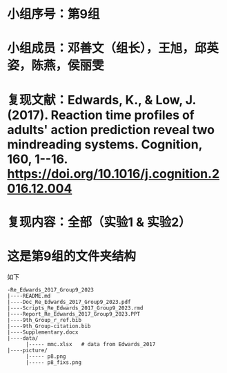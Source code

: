 # 小组序号：第9组

# 小组成员：邓善文（组长），王旭，邱英姿，陈燕，侯丽雯

# 复现文献：Edwards, K., & Low, J. (2017). Reaction time profiles of adults' action prediction reveal two mindreading systems. Cognition, 160, 1--16. <https://doi.org/10.1016/j.cognition.2016.12.004>

# 复现内容：全部（实验1 & 实验2）

# 这是第9组的文件夹结构

如下

```         
-Re_Edwards_2017_Group9_2023
|----README.md
|----Doc_Re_Edwards_2017_Group9_2023.pdf
|----Scripts_Re_Edwards_2017_Group9_2023.rmd
|----Report_Re_Edwards_2017_Group9_2023.PPT
|----9th_Group_r_ref.bib
|----9th_Group-citation.bib
|----Supplementary.docx
|----data/  
      |----- mmc.xlsx   # data from Edwards_2017
|----picture/  
      |----- p8.png
      |----- p8_fixs.png
```
